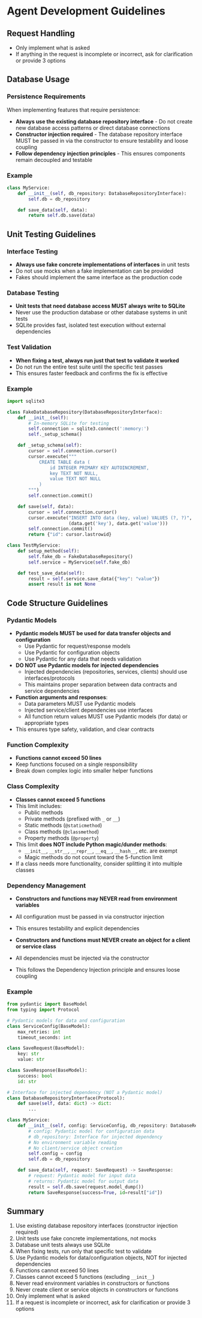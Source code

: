 # Agent Development Guidelines

## Request Handling

- Only implement what is asked
- If anything in the request is incomplete or incorrect, ask for clarification or provide 3 options

## Database Usage

### Persistence Requirements

When implementing features that require persistence:

- **Always use the existing database repository interface** - Do not create new database access patterns or direct database connections
- **Constructor injection required** - The database repository interface MUST be passed in via the constructor to ensure testability and loose coupling
- **Follow dependency injection principles** - This ensures components remain decoupled and testable

### Example

```python
class MyService:
    def __init__(self, db_repository: DatabaseRepositoryInterface):
        self.db = db_repository

    def save_data(self, data):
        return self.db.save(data)
```

## Unit Testing Guidelines

### Interface Testing

- **Always use fake concrete implementations of interfaces** in unit tests
- Do not use mocks when a fake implementation can be provided
- Fakes should implement the same interface as the production code

### Database Testing

- **Unit tests that need database access MUST always write to SQLite**
- Never use the production database or other database systems in unit tests
- SQLite provides fast, isolated test execution without external dependencies

### Test Validation

- **When fixing a test, always run just that test to validate it worked**
- Do not run the entire test suite until the specific test passes
- This ensures faster feedback and confirms the fix is effective

### Example

```python
import sqlite3

class FakeDatabaseRepository(DatabaseRepositoryInterface):
    def __init__(self):
        # In-memory SQLite for testing
        self.connection = sqlite3.connect(':memory:')
        self._setup_schema()

    def _setup_schema(self):
        cursor = self.connection.cursor()
        cursor.execute("""
            CREATE TABLE data (
                id INTEGER PRIMARY KEY AUTOINCREMENT,
                key TEXT NOT NULL,
                value TEXT NOT NULL
            )
        """)
        self.connection.commit()

    def save(self, data):
        cursor = self.connection.cursor()
        cursor.execute("INSERT INTO data (key, value) VALUES (?, ?)",
                       (data.get('key'), data.get('value')))
        self.connection.commit()
        return {"id": cursor.lastrowid}

class TestMyService:
    def setup_method(self):
        self.fake_db = FakeDatabaseRepository()
        self.service = MyService(self.fake_db)

    def test_save_data(self):
        result = self.service.save_data({"key": "value"})
        assert result is not None
```

## Code Structure Guidelines

### Pydantic Models

- **Pydantic models MUST be used for data transfer objects and configuration**
  - Use Pydantic for request/response models
  - Use Pydantic for configuration objects
  - Use Pydantic for any data that needs validation
- **DO NOT use Pydantic models for injected dependencies**
  - Injected dependencies (repositories, services, clients) should use interfaces/protocols
  - This maintains proper separation between data contracts and service dependencies
- **Function arguments and responses**:
  - Data parameters MUST use Pydantic models
  - Injected service/client dependencies use interfaces
  - All function return values MUST use Pydantic models (for data) or appropriate types
- This ensures type safety, validation, and clear contracts

### Function Complexity

- **Functions cannot exceed 50 lines**
- Keep functions focused on a single responsibility
- Break down complex logic into smaller helper functions

### Class Complexity

- **Classes cannot exceed 5 functions**
- This limit includes:
  - Public methods
  - Private methods (prefixed with `_` or `__`)
  - Static methods (`@staticmethod`)
  - Class methods (`@classmethod`)
  - Property methods (`@property`)
- This limit **does NOT include Python magic/dunder methods**:
  - `__init__`, `__str__`, `__repr__`, `__eq__`, `__hash__`, etc. are exempt
  - Magic methods do not count toward the 5-function limit
- If a class needs more functionality, consider splitting it into multiple classes

### Dependency Management

- **Constructors and functions may NEVER read from environment variables**
- All configuration must be passed in via constructor injection
- This ensures testability and explicit dependencies

- **Constructors and functions must NEVER create an object for a client or service class**
- All dependencies must be injected via the constructor
- This follows the Dependency Injection principle and ensures loose coupling

### Example

```python
from pydantic import BaseModel
from typing import Protocol

# Pydantic models for data and configuration
class ServiceConfig(BaseModel):
    max_retries: int
    timeout_seconds: int

class SaveRequest(BaseModel):
    key: str
    value: str

class SaveResponse(BaseModel):
    success: bool
    id: str

# Interface for injected dependency (NOT a Pydantic model)
class DatabaseRepositoryInterface(Protocol):
    def save(self, data: dict) -> dict:
        ...

class MyService:
    def __init__(self, config: ServiceConfig, db_repository: DatabaseRepositoryInterface):
        # config: Pydantic model for configuration data
        # db_repository: Interface for injected dependency
        # No environment variable reading
        # No client/service object creation
        self.config = config
        self.db = db_repository

    def save_data(self, request: SaveRequest) -> SaveResponse:
        # request: Pydantic model for input data
        # returns: Pydantic model for output data
        result = self.db.save(request.model_dump())
        return SaveResponse(success=True, id=result["id"])
```

## Summary

1. Use existing database repository interfaces (constructor injection required)
2. Unit tests use fake concrete implementations, not mocks
3. Database unit tests always use SQLite
4. When fixing tests, run only that specific test to validate
5. Use Pydantic models for data/configuration objects, NOT for injected dependencies
6. Functions cannot exceed 50 lines
7. Classes cannot exceed 5 functions (excluding `__init__`)
8. Never read environment variables in constructors or functions
9. Never create client or service objects in constructors or functions
10. Only implement what is asked
11. If a request is incomplete or incorrect, ask for clarification or provide 3 options

